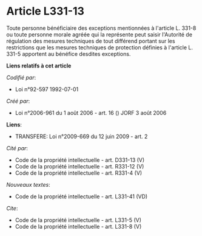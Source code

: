 # Article L331-13

Toute personne bénéficiaire des exceptions mentionnées à l'article L. 331-8 ou toute personne morale agréée qui la représente
peut saisir l'Autorité de régulation des mesures techniques de tout différend portant sur les restrictions que les mesures
techniques de protection définies à l'article L. 331-5 apportent au bénéfice desdites exceptions.

**Liens relatifs à cet article**

_Codifié par_:

  - Loi n°92-597 1992-07-01

_Créé par_:

  - Loi n°2006-961 du 1 août 2006 - art. 16 () JORF 3 août 2006

**Liens**:

  - TRANSFERE: Loi n°2009-669 du 12 juin 2009 - art. 2

_Cité par_:

  - Code de la propriété intellectuelle - art. D331-13 (V)
  - Code de la propriété intellectuelle - art. R331-12 (V)
  - Code de la propriété intellectuelle - art. R331-4 (V)

_Nouveaux textes_:

  - Code de la propriété intellectuelle - art. L331-41 (VD)

_Cite_:

  - Code de la propriété intellectuelle - art. L331-5 (V)
  - Code de la propriété intellectuelle - art. L331-8 (V)

